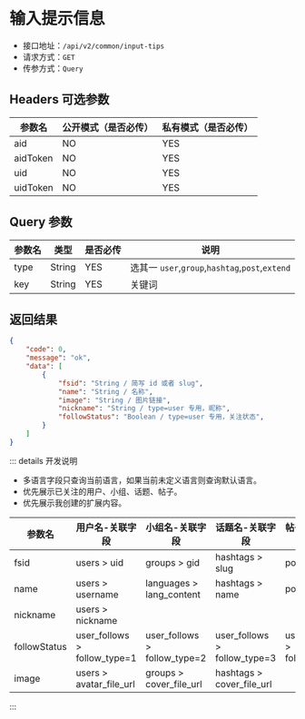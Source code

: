 # 输入提示信息

- 接口地址：`/api/v2/common/input-tips`
- 请求方式：`GET`
- 传参方式：`Query`

## Headers 可选参数

| 参数名 | 公开模式（是否必传） | 私有模式（是否必传） |
| --- | --- | --- |
| aid | NO | YES |
| aidToken | NO | YES |
| uid | NO | YES |
| uidToken | NO | YES |

## Query 参数

| 参数名 | 类型 | 是否必传 | 说明 |
| --- | --- | --- | --- |
| type | String | YES | 选其一 `user`,`group`,`hashtag`,`post`,`extend` |
| key | String | YES | 关键词 |

## 返回结果

```json
{
    "code": 0,
    "message": "ok",
    "data": [
        {
            "fsid": "String / 简写 id 或者 slug",
            "name": "String / 名称",
            "image": "String / 图片链接",
            "nickname": "String / type=user 专用，昵称",
            "followStatus": "Boolean / type=user 专用，关注状态",
        }
    ]
}
```

::: details 开发说明
- 多语言字段只查询当前语言，如果当前未定义语言则查询默认语言。
- 优先展示已关注的用户、小组、话题、帖子。
- 优先展示我创建的扩展内容。

| 参数名 | 用户名-关联字段 | 小组名-关联字段 | 话题名-关联字段 | 帖子标题-关联字段 | 扩展内容标题-关联字段 |
| --- | --- | --- | --- | --- | --- |
| fsid | users > uid | groups > gid | hashtags > slug | posts > pid | extends > eid |
| name | users > username | languages > lang_content | hashtags > name | posts > title | languages > lang_content |
| nickname | users > nickname |  |  |  |  |
| followStatus | user_follows > follow_type=1 | user_follows > follow_type=2 | user_follows > follow_type=3 | user_follows > follow_type=4 |  |
| image | users > avatar_file_url | groups > cover_file_url | hashtags > cover_file_url |  | extends > cover_file_url |
:::